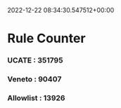 2022-12-22 08:34:30.547512+00:00
# Rule Counter 
 ### UCATE : 351795

 ### Veneto : 90407

 ### Allowlist : 13926